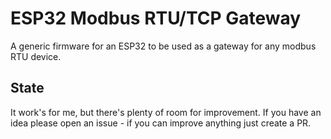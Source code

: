 # ESP32 Modbus RTU/TCP Gateway

A generic firmware for an ESP32 to be used as a gateway for any modbus RTU device.

## State

It work's for me, but there's plenty of room for improvement. If you have an idea please open an issue - if you can improve anything just create a PR.
